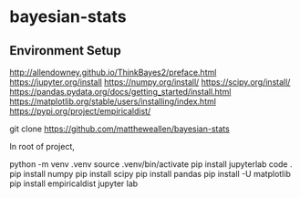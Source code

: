 # bayesian-stats

## Environment Setup
http://allendowney.github.io/ThinkBayes2/preface.html
https://jupyter.org/install
https://numpy.org/install/
https://scipy.org/install/
https://pandas.pydata.org/docs/getting_started/install.html
https://matplotlib.org/stable/users/installing/index.html
https://pypi.org/project/empiricaldist/

git clone https://github.com/mattheweallen/bayesian-stats


In root of project,

python -m venv .venv
source .venv/bin/activate
pip install jupyterlab
code .
pip install numpy
pip install scipy
pip install pandas
pip install -U matplotlib
pip install empiricaldist
jupyter lab

